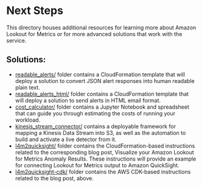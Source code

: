# Next Steps

This directory houses additional resources for learning more about Amazon Lookout for Metrics or for more advanced solutions that work with the service.

## Solutions:

* [readable_alerts/](readable_alerts/) folder contains a CloudFormation template that will deploy a solution to convert JSON alert responses into human readable plain text.
* [readable_alerts_html/](readable_alerts_html/) folder contains a CloudFormation template that will deploy a solution to send alerts in HTML email format.
* [cost_calculator/](cost_calculator/) folder contains a Jupyter Notebook and spreadsheet that can guide you through estimating the costs of running your workload.
* [kinesis_stream_connector/](kinesis_stream_connector/) contains a deployable framework for mapping a Kinesis Data Stream into S3, as well as the automation to build and activate a live detector from it. 
* [l4m2quicksight/](l4m2quicksight/) folder contains the CloudFormation-based instructions related to the corresponding blog post, Visualize your Amazon Lookout for Metrics Anomaly Results. These instructions will provide an example for connecting Lookout for Metrics output to Amazon QuickSight.
* [l4m2quicksight-cdk/](l4m2quicksight-cdk/) folder contains the AWS CDK-based instructions related to the blog post, above.

